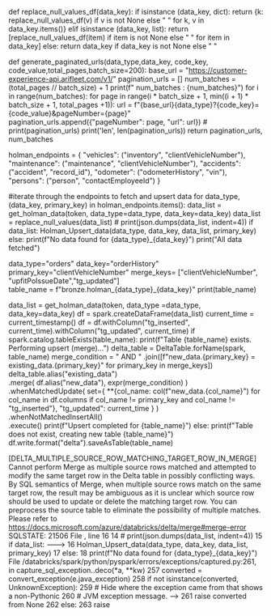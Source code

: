 def replace_null_values_df(data_key):
    if isinstance (data_key, dict):
        return {k: replace_null_values_df(v) if v is not None else " " for k, v in data_key.items()}
    elif isinstance (data_key, list):
        return [replace_null_values_df(item) if item is not None else " " for item in data_key]
    else:
        return data_key if data_key is not None else " "



def generate_paginated_urls(data_type,data_key, code_key, code_value,total_pages,batch_size=200):
    base_url = "https://customer-experience-api.arifleet.com/v1/"
    pagination_urls = []
    num_batches = (total_pages // batch_size) + 1
    print(f" num_batches : {num_batches}")
    for i in range(num_batches):
        for page in range(i * batch_size + 1, min((i + 1) * batch_size + 1, total_pages +1)):
            url = f"{base_url}{data_type}?{code_key}={code_value}&pageNumber={page}"
            pagination_urls.append({"pageNumber": page, "url": url})
            # print(pagination_urls)
    print('len', len(pagination_urls))
    return pagination_urls, num_batches


holman_endpoints = {
    "vehicles": ("inventory", "clientVehicleNumber"),
    "maintenance": ("maintenance", "clientVehicleNumber"),
    "accidents": ("accident", "record_id"),
    "odometer": ("odometerHistory", "vin"),
    "persons": ("person", "contactEmployeeId")
}

#iterate through the endpoints to fetch and upsert data
for data_type, (data_key, primary_key) in holman_endpoints.items():
    data_list = get_holman_data(token, data_type=data_type, data_key=data_key)
    data_list = replace_null_values(data_list)
    # print(json.dumps(data_list, indent=4))
    if data_list:
        Holman_Upsert_data(data_type, data_key, data_list, primary_key)
    else:
        print(f"No data found for {data_type}_{data_key}")
print("All data fetched")


data_type="orders" 
data_key="orderHistory"
primary_key="clientVehicleNumber"
merge_keys= ["clientVehicleNumber", "upfitPoIssueDate","tg_updated"]  
table_name = f"bronze.holman_{data_type}_{data_key}"
print(table_name)

data_list = get_holman_data(token, data_type =data_type, data_key=data_key)
df = spark.createDataFrame(data_list)
current_time = current_timestamp()
df = df.withColumn("tg_inserted", current_time).withColumn("tg_updated", current_time)
if spark.catalog.tableExists(table_name):
    print(f"Table {table_name} exists. Performing upsert (merge)...")
    delta_table = DeltaTable.forName(spark, table_name)
    merge_condition = " AND " .join([f"new_data.{primary_key} = existing_data.{primary_key}" for primary_key in merge_keys])
    delta_table.alias("existing_data") \
        .merge(
            df.alias("new_data"), expr(merge_condition)
        ) \
        .whenMatchedUpdate(
            set={
                **{col_name: col(f"new_data.{col_name}") for col_name in df.columns if col_name != primary_key and col_name != "tg_inserted"},
                "tg_updated": current_time
            }
        ) \
        .whenNotMatchedInsertAll() \
        .execute()
    print(f"Upsert completed for {table_name}")
else:
    print(f"Table does not exist, creating new table {table_name}")
    df.write.format("delta").saveAsTable(table_name)




[DELTA_MULTIPLE_SOURCE_ROW_MATCHING_TARGET_ROW_IN_MERGE] Cannot perform Merge as multiple source rows matched and attempted to modify the same
target row in the Delta table in possibly conflicting ways. By SQL semantics of Merge,
when multiple source rows match on the same target row, the result may be ambiguous
as it is unclear which source row should be used to update or delete the matching
target row. You can preprocess the source table to eliminate the possibility of
multiple matches. Please refer to
https://docs.microsoft.com/azure/databricks/delta/merge#merge-error SQLSTATE: 21506
File <command-310280906946883>, line 16
     14 # print(json.dumps(data_list, indent=4))
     15 if data_list:
---> 16     Holman_Upsert_data(data_type, data_key, data_list, primary_key)
     17 else:
     18     print(f"No data found for {data_type}_{data_key}")
File /databricks/spark/python/pyspark/errors/exceptions/captured.py:261, in capture_sql_exception.<locals>.deco(*a, **kw)
    257 converted = convert_exception(e.java_exception)
    258 if not isinstance(converted, UnknownException):
    259     # Hide where the exception came from that shows a non-Pythonic
    260     # JVM exception message.
--> 261     raise converted from None
    262 else:
    263     raise
